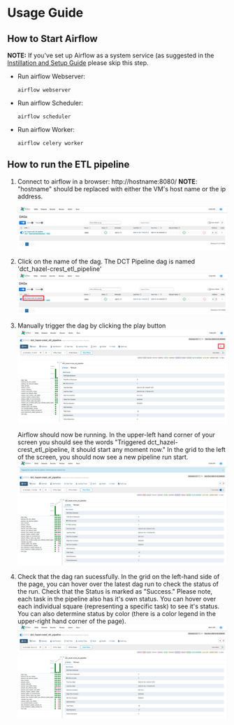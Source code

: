 # Usage Guide

## How to Start Airflow
**NOTE:** If you've set up Airflow as a system service (as suggested in the [Instillation and Setup Guide](./installation_and_setup.md) please skip this step. 
  - Run airflow Webserver: 
      ```
      airflow webserver
      ```

  - Run airflow Scheduler:
      ```
      airflow scheduler
      ```
 
  - Run airflow Worker:
      ```
      airflow celery worker
      ```

## How to run the ETL pipeline
1. Connect to airflow in a browser: http://hostname:8080/
    **NOTE**: "hostname" should be replaced with either the VM's host name or the ip address.
   
    ![Airflow home page](./files/img/1-airflow-opening-page.png)

1. Click on the name of the dag. The DCT Pipeline dag is named 'dct_hazel-crest_etl_pipeline' 
    ![Airflow home page: select dag](./files/img/2-airflow-select-airflow-dag.png)

1. Manually trigger the dag by clicking the play button 
    ![Airflow grid page: trigger dag](./files/img/3-airflow-trigger-dag.png)

    Airflow should now be running. In the upper-left hand corner of your screen you should see the words "Triggered dct_hazel-crest_etl_pipeline, it should start any moment now." In the grid to the left of the screen, you should now see a new pipeline run start. 
    ![Airflow grid page: dag running](./files/img/3.2-airflow-dag-when-triggered.png)

1. Check that the dag ran sucessfully. In the grid on the left-hand side of the page, you can hover over the latest dag run to check the status of the run. Check that the Status is marked as "Success." Please note, each task in the pipeline also has it's own status. You can hover over each individual square (representing a specific task) to see it's status. You can also determine status by color (there is a color legend in the upper-right hand corner of the page). 
    ![Airflow ran successfully](./files/img/4-airflow-dag-successfully-ran.png)

